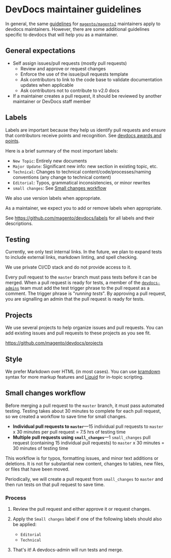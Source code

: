 # DevDocs maintainer guidelines

In general, the same [guidelines](https://devdocs.magento.com/guides/v2.3/contributor-guide/maintainers.html) for [`magento/magento2`](https://github.com/magento/magento2) maintainers apply to devdocs maintainers. However, there are some additional guidelines specific to devdocs that will help you as a maintainer.

## General expectations

-  Self assign issues/pull requests (mostly pull requests)
   -  Review and approve or request changes
   -  Enforce the use of the issue/pull requests template
   -  Ask contributors to link to the code base to validate documentation updates when applicable
   -  Ask contributors not to contribute to v2.0 docs
-  If a maintainer creates a pull request, it should be reviewed by another maintainer or DevDocs staff member

## Labels

Labels are important because they help us identify pull requests and ensure that contributors receive points and recognition. See [devdocs awards and points](https://devdocs.magento.com/guides/v2.3/contributor-guide/contributing.html#devdocs-awards-and-points).

Here is a brief summary of the most important labels:

-  `New Topic`: Entirely new documents
-  `Major Update`: Significant new info: new section in existing topic, etc.
-  `Technical`: Changes to technical content/code/processes/naming conventions (any change to technical content)
-  `Editorial`: Typos, grammatical inconsistencies, or minor rewrites
-  `small changes`: See [Small changes workflow](#small-changes-workflow)

We also use version labels when appropriate.

As a maintainer, we expect you to add or remove labels when appropriate.

See https://github.com/magento/devdocs/labels for all labels and their descriptions.

## Testing

Currently, we only test internal links. In the future, we plan to expand tests to include external links, markdown linting, and spell checking.

We use private CI/CD stack and do not provide access to it.

Every pull request to the `master` branch must pass tests before it can be merged. When a pull request is ready for tests, a member of the [`devdocs-admins`](https://github.com/orgs/magento/teams/devdocs-admins) team must add the test trigger phrase to the pull request as a comment. The trigger phrase is "_running tests_". By approving a pull request, you are signalling an admin that the pull request is ready for tests.

## Projects

We use several projects to help organize issues and pull requests. You can add existing issues and pull requests to these projects as you see fit.

https://github.com/magento/devdocs/projects

## Style

We prefer Markdown over HTML (in most cases). You can use [kramdown](https://kramdown.gettalong.org/syntax.html) syntax for more markup features and [Liquid](https://jekyllrb.com/docs/liquid/) for in-topic scripting.

## Small changes workflow

Before merging a pull request to the `master` branch, it must pass automated testing. Testing takes about 30 minutes to complete for each pull request, so we created a workflow to save time for small changes.

-  **Individual pull requests to `master`**—15 individual pull requests to `master` x 30 minutes per pull request = 7.5 hrs of testing time
-  **Multiple pull requests using `small_changes`**—1 `small_changes` pull request (containing 15 individual pull requests) to `master` x 30 minutes = 30 minutes of testing time

This workflow is for typos, formatting issues, and minor text additions or deletions. It is not for substantial new content, changes to tables, new files, or files that have been moved.

Periodically, we will create a pull request from `small_changes` to `master` and then run tests on that pull request to save time.

### Process

1. Review the pull request and either approve it or request changes.
1. Apply the `Small changes` label if one of the following labels should also be applied:

   -  `Editorial`
   -  `Technical`

1. That's it! A devdocs-admin will run tests and merge.

